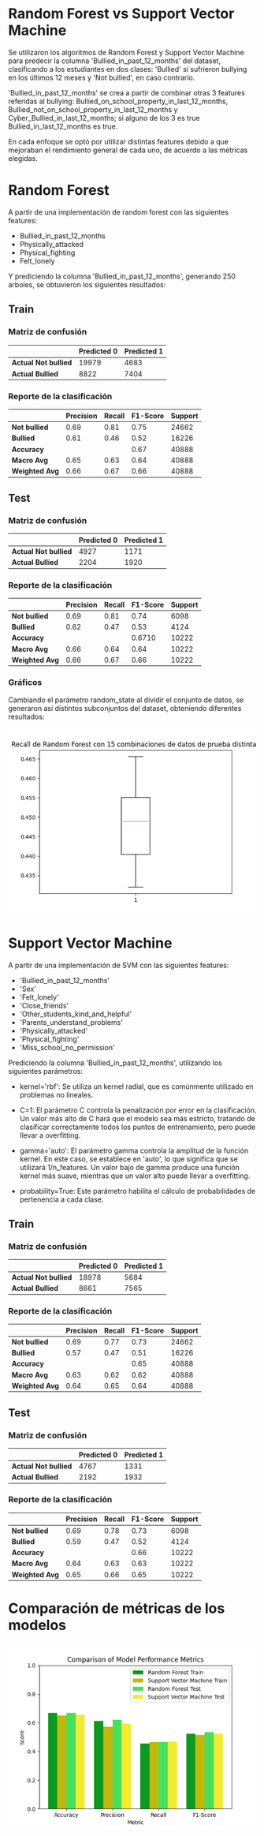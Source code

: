 # Random Forest vs Support Vector Machine

Se utilizaron los algoritmos de Random Forest y Support Vector Machine para predecir la columna 'Bullied_in_past_12_months' del dataset, clasificando a los estudiantes en dos clases: 'Bullied' si sufrieron bullying en los últimos 12 meses y 'Not bullied', en caso contrario.

'Bullied_in_past_12_months' se crea a partir de combinar otras 3 features referidas al bullying: Bullied_on_school_property_in_last_12_months, Bullied_not_on_school_property_in_last_12_months y Cyber_Bullied_in_last_12_months; si alguno de los 3 es true Bullied_in_last_12_months es true.

En cada enfoque se optó por utilizar distintas features debido a que mejoraban el rendimiento general de cada uno, de acuerdo a las métricas elegidas.

# Random Forest

A partir de una implementación de random forest con las siguientes features:

- Bullied_in_past_12_months
- Physically_attacked
- Physical_fighting
- Felt_lonely

Y prediciendo la columna 'Bullied_in_past_12_months', generando 250 arboles, se obtuvieron los siguientes resultados:

## Train

### Matriz de confusión

|              | Predicted 0 | Predicted 1 |
| ------------ | ----------- | ----------- |
| **Actual Not bullied** | 19979       | 4683        |
| **Actual Bullied** | 8822        | 7404        |

### Reporte de la clasificación

|                  | Precision | Recall | F1-Score | Support |
| ---------------- | --------- | ------ | -------- | ------- |
| **Not bullied**      | 0.69      | 0.81   | 0.75     | 24662   |
| **Bullied**      | 0.61      | 0.46   | 0.52     | 16226   |
| **Accuracy**     |           |        | 0.67     | 40888   |
| **Macro Avg**    | 0.65      | 0.63   | 0.64     | 40888   |
| **Weighted Avg** | 0.66      | 0.67   | 0.66     | 40888   |

## Test

### Matriz de confusión

|              | Predicted 0 | Predicted 1 |
| ------------ | ----------- | ----------- |
| **Actual Not bullied** | 4927        | 1171        |
| **Actual Bullied** | 2204        | 1920        |

### Reporte de la clasificación

|                  | Precision | Recall | F1-Score | Support |
| ---------------- | --------- | ------ | -------- | ------- |
| **Not bullied**      | 0.69      | 0.81   | 0.74     | 6098    |
| **Bullied**      | 0.62      | 0.47   | 0.53     | 4124    |
| **Accuracy**     |           |        | 0.6710   | 10222   |
| **Macro Avg**    | 0.66      | 0.64   | 0.64     | 10222   |
| **Weighted Avg** | 0.66      | 0.67   | 0.66     | 10222   |

### Gráficos

Cambiando el parámetro random_state al dividir el conjunto de datos, se generaron así distintos subconjuntos del dataset, obteniendo diferentes resultados:

![recall](./results/plots/recall_rf.png)


# Support Vector Machine

A partir de una implementación de SVM con las siguientes features:

- 'Bullied_in_past_12_months'
- 'Sex'
- 'Felt_lonely'
- 'Close_friends'
- 'Other_students_kind_and_helpful'
- 'Parents_understand_problems'
- 'Physically_attacked'
- 'Physical_fighting'
- 'Miss_school_no_permission'

Prediciendo la columna 'Bullied_in_past_12_months', utilizando los siguientes parámetros:

- kernel='rbf': Se utiliza un kernel radial, que es comúnmente utilizado en problemas no lineales.

- C=1: El parámetro C controla la penalización por error en la clasificación. Un valor más alto de C hará que el modelo sea más estricto, tratando de clasificar correctamente todos los puntos de entrenamiento, pero puede llevar a overfitting.

- gamma='auto': El parámetro gamma controla la amplitud de la función kernel. En este caso, se establece en 'auto', lo que significa que se utilizará 1/n_features. Un valor bajo de gamma produce una función kernel más suave, mientras que un valor alto puede llevar a overfitting.

- probability=True: Este parámetro habilita el cálculo de probabilidades de pertenencia a cada clase.

## Train

### Matriz de confusión

|              | Predicted 0 | Predicted 1 |
| ------------ | ----------- | ----------- |
| **Actual Not bullied** | 18978       | 5684        |
| **Actual Bullied** | 8661        | 7565        |

### Reporte de la clasificación

|                  | Precision | Recall | F1-Score | Support |
| ---------------- | --------- | ------ | -------- | ------- |
| **Not bullied**      | 0.69      | 0.77   | 0.73     | 24662   |
| **Bullied**      | 0.57      | 0.47   | 0.51     | 16226   |
| **Accuracy**     |           |        | 0.65     | 40888   |
| **Macro Avg**    | 0.63      | 0.62   | 0.62     | 40888   |
| **Weighted Avg** | 0.64      | 0.65   | 0.64     | 40888   |

## Test

### Matriz de confusión

|              | Predicted 0 | Predicted 1 |
| ------------ | ----------- | ----------- |
| **Actual Not bullied** | 4767        | 1331        |
| **Actual Bullied** | 2192        | 1932        |

### Reporte de la clasificación

|                  | Precision | Recall | F1-Score | Support |
| ---------------- | --------- | ------ | -------- | ------- |
| **Not bullied**      | 0.69      | 0.78   | 0.73     | 6098    |
| **Bullied**      | 0.59      | 0.47   | 0.52     | 4124    |
| **Accuracy**     |           |        | 0.66     | 10222   |
| **Macro Avg**    | 0.64      | 0.63   | 0.63     | 10222   |
| **Weighted Avg** | 0.65      | 0.66   | 0.65     | 10222   |


# Comparación de métricas de los modelos

![Model_Metrics_Comparison](./results/plots/Model_Metrics_Comparison.png)
